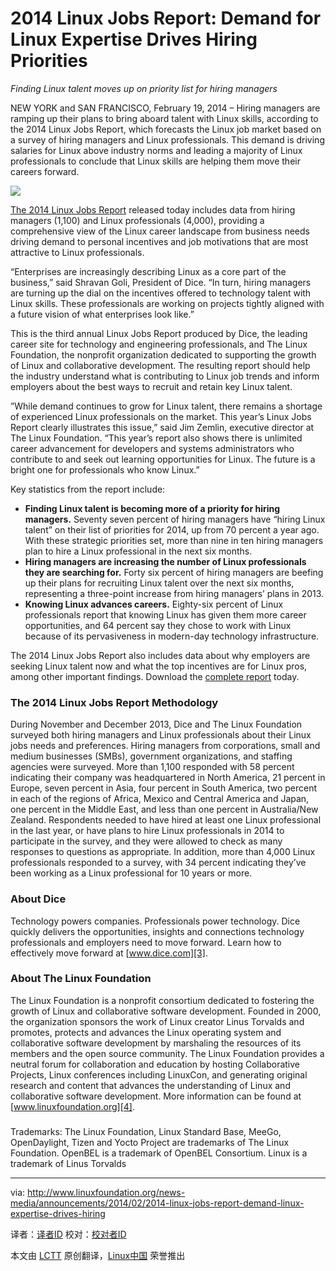 2014 Linux Jobs Report: Demand for Linux Expertise Drives Hiring Priorities
================================================================================
*Finding Linux talent moves up on priority list for hiring managers*

NEW YORK and SAN FRANCISCO, February 19, 2014 – Hiring managers are ramping up their plans to bring aboard talent with Linux skills, according to the 2014 Linux Jobs Report, which forecasts the Linux job market based on a survey of hiring managers and Linux professionals. This demand is driving salaries for Linux above industry norms and leading a majority of Linux professionals to conclude that Linux skills are helping them move their careers forward.

![](https://www.linuxfoundation.org/sites/main/files/infogfx_jobs_report_2014.png)

[The 2014 Linux Jobs Report][1] released today includes data from hiring managers (1,100) and Linux professionals (4,000), providing a comprehensive view of the Linux career landscape from business needs driving demand to personal incentives and job motivations that are most attractive to Linux professionals.

“Enterprises are increasingly describing Linux as a core part of the business,” said Shravan Goli, President of Dice. “In turn, hiring managers are turning up the dial on the incentives offered to technology talent with Linux skills. These professionals are working on projects tightly aligned with a future vision of what enterprises look like.”

This is the third annual Linux Jobs Report produced by Dice, the leading career site for technology and engineering professionals, and The Linux Foundation, the nonprofit organization dedicated to supporting the growth of Linux and collaborative development. The resulting report should help the industry understand what is contributing to Linux job trends and inform employers about the best ways to recruit and retain key Linux talent.

”While demand continues to grow for Linux talent, there remains a shortage of experienced Linux professionals on the market. This year’s Linux Jobs Report clearly illustrates this issue,” said Jim Zemlin, executive director at The Linux Foundation. “This year’s report also shows there is unlimited career advancement for developers and systems administrators who contribute to and seek out learning opportunities for Linux. The future is a bright one for professionals who know Linux.”   

Key statistics from the report include:

- **Finding Linux talent is becoming more of a priority for hiring managers.** Seventy seven percent of hiring managers have “hiring Linux talent” on their list of priorities for 2014, up from 70 percent a year ago. With these strategic priorities set, more than nine in ten hiring managers plan to hire a Linux professional in the next six months.
- **Hiring managers are increasing the number of Linux professionals they are searching for.** Forty six percent of hiring managers are beefing up their plans for recruiting Linux talent over the next six months, representing a three-point increase from hiring managers’ plans in 2013.
- **Knowing Linux advances careers.** Eighty-six percent of Linux professionals report that knowing Linux has given them more career opportunities, and 64 percent say they chose to work with Linux because of its pervasiveness in modern-day technology infrastructure.

The 2014 Linux Jobs Report also includes data about why employers are seeking Linux talent now and what the top incentives are for Linux pros, among other important findings. Download the [complete report][2] today.

### The 2014 Linux Jobs Report Methodology  ###

During November and December 2013, Dice and The Linux Foundation surveyed both hiring managers and Linux professionals about their Linux jobs needs and preferences. Hiring managers from corporations, small and medium businesses (SMBs), government organizations, and staffing agencies were surveyed. More than 1,100 responded with 58 percent indicating their company was headquartered in North America, 21 percent in Europe, seven percent in Asia, four percent in South America, two percent in each of the regions of Africa, Mexico and Central America and Japan, one percent in the Middle East, and less than one percent in Australia/New Zealand. Respondents needed to have hired at least one Linux professional in the last year, or have plans to hire Linux professionals in 2014 to participate in the survey, and they were allowed to check as many responses to questions as appropriate. In addition, more than 4,000 Linux professionals responded to a survey, with 34 percent indicating they’ve been working as a Linux professional for 10 years or more.

### About Dice ###

Technology powers companies. Professionals power technology. Dice quickly delivers the opportunities, insights and connections technology professionals and employers need to move forward. Learn how to effectively move forward at [www.dice.com][3].

### About The Linux Foundation ###

The Linux Foundation is a nonprofit consortium dedicated to fostering the growth of Linux and collaborative software development. Founded in 2000, the organization sponsors the work of Linux creator Linus Torvalds and promotes, protects and advances the Linux operating system and collaborative software development by marshaling the resources of its members and the open source community. The Linux Foundation provides a neutral forum for collaboration and education by hosting Collaborative Projects, Linux conferences including LinuxCon, and generating original research and content that advances the understanding of Linux and collaborative software development. More information can be found at [www.linuxfoundation.org][4].

###

Trademarks: The Linux Foundation, Linux Standard Base, MeeGo, OpenDaylight, Tizen and Yocto Project are trademarks of The Linux Foundation. OpenBEL is a trademark of OpenBEL Consortium. Linux is a trademark of Linus Torvalds

--------------------------------------------------------------------------------

via: http://www.linuxfoundation.org/news-media/announcements/2014/02/2014-linux-jobs-report-demand-linux-expertise-drives-hiring

译者：[译者ID](https://github.com/译者ID) 校对：[校对者ID](https://github.com/校对者ID)

本文由 [LCTT](https://github.com/LCTT/TranslateProject) 原创翻译，[Linux中国](http://linux.cn/) 荣誉推出

[1]:https://www.linuxfoundation.org/publications/linux-foundation/linux-adoption-trends-end-user-report-2014
[2]:http://techhub.dice.com/2014-DHX_linuxJobReport_LP.html
[3]:http://www.dice.com/
[4]:http://www.linuxfoundation.org/